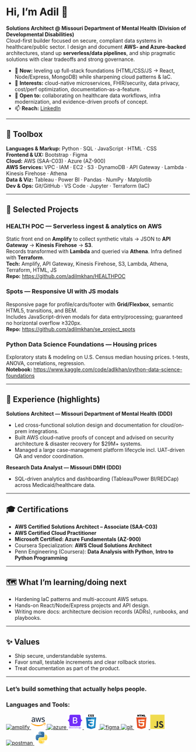 # Hi, I’m Adil 👋

**Solutions Architect @ Missouri Department of Mental Health (Division of Developmental Disabilities)**  
Cloud-first builder focused on secure, compliant data systems in healthcare/public sector. I design and document **AWS- and Azure-backed** architectures, stand up **serverless/data pipelines**, and ship pragmatic solutions with clear tradeoffs and strong governance.

- 🔭 **Now:** leveling up full-stack foundations (HTML/CSS/JS → React, Node/Express, MongoDB) while sharpening cloud patterns & IaC.
- 🧩 **Interests:** cloud-native microservices, FHIR/security, data privacy, cost/perf optimization, documentation-as-a-feature.
- 🤝 **Open to:** collaborating on healthcare data workflows, infra modernization, and evidence-driven proofs of concept.
- 📫 **Reach:** [LinkedIn](https://www.linkedin.com/in/adilmkhan89/)

---

## 🧰 Toolbox
**Languages & Markup:** Python · SQL · JavaScript · HTML · CSS  
**Frontend & UX:** Bootstrap · Figma  
**Cloud:** AWS (SAA-C03) · Azure (AZ-900)  
**AWS Services:** VPC · IAM · EC2 · S3 · DynamoDB · API Gateway · Lambda · Kinesis Firehose · Athena  
**Data & Viz:** Tableau · Power BI · Pandas · NumPy · Matplotlib  
**Dev & Ops:** Git/GitHub · VS Code · Jupyter · Terraform (IaC)

---

## 🚀 Selected Projects

### HEALTH POC — Serverless ingest & analytics on AWS
Static front end on **Amplify** to collect synthetic vitals → JSON to **API Gateway** → **Kinesis Firehose** → **S3**.  
Records transformed with **Lambda** and queried via **Athena**. Infra defined with **Terraform**.  
**Tech:** Amplify, API Gateway, Kinesis Firehose, S3, Lambda, Athena, Terraform, HTML, JS  
**Repo:** https://github.com/adilmkhan/HEALTHPOC

### Spots — Responsive UI with JS modals
Responsive page for profile/cards/footer with **Grid/Flexbox**, semantic HTML5, transitions, and BEM.  
Includes JavaScript-driven modals for data entry/processing; guaranteed no horizontal overflow ≥320px.  
**Repo:** https://github.com/adilmkhan/se_project_spots

### Python Data Science Foundations — Housing prices
Exploratory stats & modeling on U.S. Census median housing prices. t-tests, ANOVA, correlations, regression.  
**Notebook:** https://www.kaggle.com/code/adlkhan/python-data-science-foundations

---

## 💼 Experience (highlights)

**Solutions Architect — Missouri Department of Mental Health (DDD)**  
- Led cross-functional solution design and documentation for cloud/on-prem integrations.  
- Built AWS cloud-native proofs of concept and advised on security architecture & disaster recovery for $29M+ systems.  
- Managed a large case-management platform lifecycle incl. UAT-driven QA and vendor coordination.  

**Research Data Analyst — Missouri DMH (DDD)**  
- SQL-driven analytics and dashboarding (Tableau/Power BI/REDCap) across Medicaid/healthcare data.  

---

## 🎓 Certifications
- **AWS Certified Solutions Architect – Associate (SAA-C03)**  
- **AWS Certified Cloud Practitioner**  
- **Microsoft Certified: Azure Fundamentals (AZ-900)**  
- Coursera Specialization: **AWS Cloud Solutions Architect**  
- Penn Engineering (Coursera): **Data Analysis with Python**, **Intro to Python Programming**

---

## 🗺️ What I’m learning/doing next
- Hardening IaC patterns and multi-account AWS setups.
- Hands-on React/Node/Express projects and API design.
- Writing more docs: architecture decision records (ADRs), runbooks, and playbooks.

---

## ✨ Values
- Ship secure, understandable systems.
- Favor small, testable increments and clear rollback stories.
- Treat documentation as part of the product.

---

### Let’s build something that actually helps people.

<h3 align="left">Languages and Tools:</h3>
<p align="left"> <a href="https://aws.amazon.com/amplify/" target="_blank" rel="noreferrer"> <img src="https://docs.amplify.aws/assets/logo-dark.svg" alt="amplify" width="40" height="40"/> </a> <a href="https://aws.amazon.com" target="_blank" rel="noreferrer"> <img src="https://raw.githubusercontent.com/devicons/devicon/master/icons/amazonwebservices/amazonwebservices-original-wordmark.svg" alt="aws" width="40" height="40"/> </a> <a href="https://azure.microsoft.com/en-in/" target="_blank" rel="noreferrer"> <img src="https://www.vectorlogo.zone/logos/microsoft_azure/microsoft_azure-icon.svg" alt="azure" width="40" height="40"/> </a> <a href="https://getbootstrap.com" target="_blank" rel="noreferrer"> <img src="https://raw.githubusercontent.com/devicons/devicon/master/icons/bootstrap/bootstrap-plain-wordmark.svg" alt="bootstrap" width="40" height="40"/> </a> <a href="https://www.w3schools.com/css/" target="_blank" rel="noreferrer"> <img src="https://raw.githubusercontent.com/devicons/devicon/master/icons/css3/css3-original-wordmark.svg" alt="css3" width="40" height="40"/> </a> <a href="https://www.figma.com/" target="_blank" rel="noreferrer"> <img src="https://www.vectorlogo.zone/logos/figma/figma-icon.svg" alt="figma" width="40" height="40"/> </a> <a href="https://git-scm.com/" target="_blank" rel="noreferrer"> <img src="https://www.vectorlogo.zone/logos/git-scm/git-scm-icon.svg" alt="git" width="40" height="40"/> </a> <a href="https://www.w3.org/html/" target="_blank" rel="noreferrer"> <img src="https://raw.githubusercontent.com/devicons/devicon/master/icons/html5/html5-original-wordmark.svg" alt="html5" width="40" height="40"/> </a> <a href="https://developer.mozilla.org/en-US/docs/Web/JavaScript" target="_blank" rel="noreferrer"> <img src="https://raw.githubusercontent.com/devicons/devicon/master/icons/javascript/javascript-original.svg" alt="javascript" width="40" height="40"/> </a> <a href="https://postman.com" target="_blank" rel="noreferrer"> <img src="https://www.vectorlogo.zone/logos/getpostman/getpostman-icon.svg" alt="postman" width="40" height="40"/> </a> <a href="https://www.python.org" target="_blank" rel="noreferrer"> <img src="https://raw.githubusercontent.com/devicons/devicon/master/icons/python/python-original.svg" alt="python" width="40" height="40"/> </a> </p>
